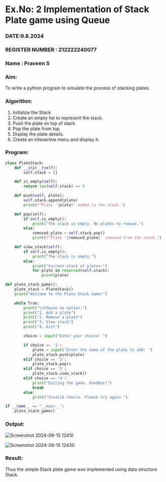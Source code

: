 # Ex.No: 2 Implementation of Stack Plate game using Queue 

### DATE:9.8.2024                        

### REGISTER NUMBER : 212222240077
### Name : Praveen S

### Aim: 
To write a python program to simulate the process of stacking plates.

### Algorithm:
1. Initialize the Stack
2. Create an empty list to represent the stack.
3. Push the plate on top of stack
4. Pop the plate from top.
5. Display the plate details.
6. Create an interactive menu and display it.

   
### Program:
```py
class PlateStack:
    def __init__(self):
        self.stack = []

    def is_empty(self):
        return len(self.stack) == 0

    def push(self, plate):
        self.stack.append(plate)
        print(f"Plate '{plate}' added to the stack.")

    def pop(self):
        if self.is_empty():
            print("The stack is empty. No plates to remove.")
        else:
            removed_plate = self.stack.pop()
            print(f"Plate '{removed_plate}' removed from the stack.")

    def view_stack(self):
        if self.is_empty():
            print("The stack is empty.")
        else:
            print("Current stack of plates:")
            for plate in reversed(self.stack):
                print(plate)

def plate_stack_game():
    plate_stack = PlateStack()
    print("Welcome to the Plate Stack Game!")

    while True:
        print("\nChoose an option:")
        print("1. Add a plate")
        print("2. Remove a plate")
        print("3. View stack")
        print("4. Exit")

        choice = input("Enter your choice: ")

        if choice == '1':
            plate = input("Enter the name of the plate to add: ")
            plate_stack.push(plate)
        elif choice == '2':
            plate_stack.pop()
        elif choice == '3':
            plate_stack.view_stack()
        elif choice == '4':
            print("Exiting the game. Goodbye!")
            break
        else:
            print("Invalid choice. Please try again.")

if __name__ == "__main__":
    plate_stack_game()
```

### Output:

![Screenshot 2024-08-15 12410](https://github.com/user-attachments/assets/1e02ce5c-c091-4ef5-96e5-4e0394126da3)


![Screenshot 2024-08-15 12430](https://github.com/user-attachments/assets/b24b1b91-8b95-4ec1-9794-732330bb7e67)


### Result:
Thus the simple Stack plate game was implemented using data structure Stack.

